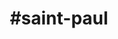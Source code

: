 ---
title: "#saint-paul"
hashtag: "saint-paul"
tags:
  - Cities I have visited
  - Cities I have worked in
---
